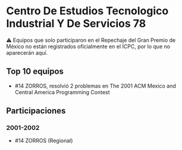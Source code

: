 # Centro De Estudios Tecnologico Industrial Y De Servicios 78

:warning: Equipos que solo participaron en el Repechaje del Gran Premio de México no están registrados oficialmente en el ICPC, por lo que no aparecerán aquí.

## Top 10 equipos

- #14 ZORROS, resolvió 2 problemas en The 2001 ACM Mexico and Central America Programming Contest

## Participaciones

### 2001-2002

- #14 ZORROS (Regional)




